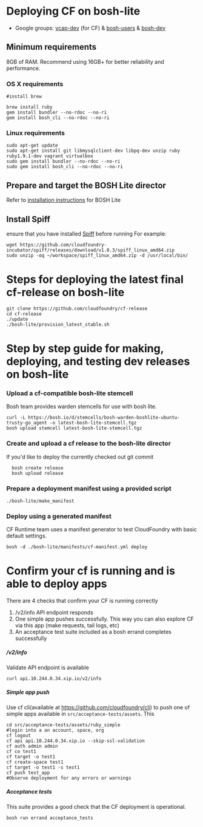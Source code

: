 # Deploying CF on bosh-lite
* Google groups:
  [vcap-dev](https://groups.google.com/a/cloudfoundry.org/group/vcap-dev/topics) (for CF) &
  [bosh-users](https://groups.google.com/a/cloudfoundry.org/group/bosh-users/topics) &
  [bosh-dev](https://groups.google.com/a/cloudfoundry.org/group/bosh-dev/topics)

## Minimum requirements

8GB of RAM. 
Recommend using 16GB+ for better reliability and performance.

### OS X requirements
```
#install brew

brew install ruby
gem install bundler --no-rdoc --no-ri
gem install bosh_cli --no-rdoc --no-ri
```

### Linux requirements
```
sudo apt-get update
sudo apt-get install git libmysqlclient-dev libpq-dev unzip ruby ruby1.9.1-dev vagrant virtualbox
sudo gem install bundler --no-rdoc --no-ri
sudo gem install bosh_cli --no-rdoc --no-ri
```

## Prepare and target the BOSH Lite director

Refer to [installation instructions](https://github.com/cloudfoundry/bosh-lite/blob/master/README.md) for BOSH Lite 

## Install Spiff
 ensure that you have installed [Spiff](https://github.com/cloudfoundry-incubator/spiff)  before running
For example:
```
wget https://github.com/cloudfoundry-incubator/spiff/releases/download/v1.0.3/spiff_linux_amd64.zip
sudo unzip -oq ~/workspace/spiff_linux_amd64.zip -d /usr/local/bin/
```

# Steps for deploying the latest final cf-release on bosh-lite

```
git clone https://github.com/cloudfoundry/cf-release
cd cf-release
./update
./bosh-lite/provision_latest_stable.sh
```

# Step by step guide for making, deploying, and testing dev releases on bosh-lite

### Upload a cf-compatible bosh-lite stemcell

Bosh team provides warden stemcells for use with bosh lite.

```
curl -L https://bosh.io/d/stemcells/bosh-warden-boshlite-ubuntu-trusty-go_agent -o latest-bosh-lite-stemcell.tgz
bosh upload stemcell latest-bosh-lite-stemcell.tgz
```

### Create and upload a cf release to the bosh-lite director

If you'd like to deploy the currently checked out git commit 

```
  bosh create release
  bosh upload release
```

### Prepare a deployment manifest using a provided script

```
./bosh-lite/make_manifest
```

### Deploy using a generated manifest

CF Runtime team uses a manifest generator to test CloudFoundry with basic default settings.

```
bosh -d ./bosh-lite/manifests/cf-manifest.yml deploy
```

# Confirm your cf is running and is able to deploy apps

There are 4 checks that confirm your CF is running correctly

1. /v2/info API endpoint responds
1. One simple app pushes successfully. This way you can also explore CF via this app (make requests, tail logs, etc)
1. An acceptance test suite included as a bosh errand completes successfully

##### /v2/info
Validate API endpoint is available

```
curl api.10.244.0.34.xip.io/v2/info
```

##### Simple app push
Use cf cli(available at https://github.com/cloudfoundry/cli) to push one of simple apps available in `src/acceptance-tests/assets`. This 

```
cd src/acceptance-tests/assets/ruby_simple
#login into a an account, space, org
cf logout
cf api api.10.244.0.34.xip.io --skip-ssl-validation
cf auth admin admin
cf co test1
cf target -o test1
cf create-space test1
cf target -o test1 -s test1
cf push test_app
#Observe deployment for any errors or warnings
```

##### Acceptance tests

This suite provides a good check that the CF deployment is operational.
```
bosh run errand acceptance_tests
```
